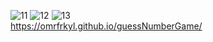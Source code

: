 ![11](https://user-images.githubusercontent.com/93818418/162626465-2025aa0d-a251-4dd2-887f-897d02835a10.png)
![12](https://user-images.githubusercontent.com/93818418/162626470-9cdc344f-ffc7-429c-8a40-1188c33f35ec.png)
![13](https://user-images.githubusercontent.com/93818418/162626474-e8fdee0e-049f-4aaf-a18e-feb939a0d081.png)
<br>
https://omrfrkyl.github.io/guessNumberGame/
